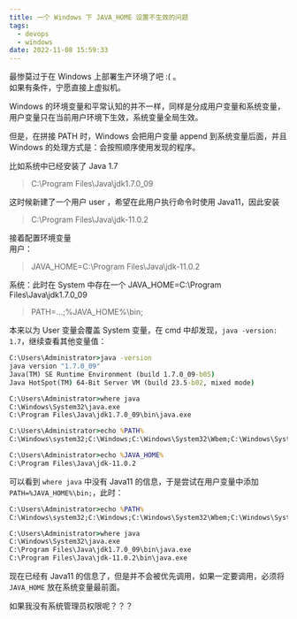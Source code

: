 ```yaml
---
title: 一个 Windows 下 JAVA_HOME 设置不生效的问题
tags:
  - devops
  - windows
date: 2022-11-08 15:59:33
---
```



最惨莫过于在 Windows 上部署生产环境了吧 :( 。  
如果有条件，宁愿直接上虚拟机。

<!-- more -->

Windows 的环境变量和平常认知的并不一样，同样是分成用户变量和系统变量，用户变量只在当前用户环境下生效，系统变量全局生效。

但是，在拼接 PATH 时，Windows 会把用户变量 append 到系统变量后面，并且 Windows 的处理方式是：会按照顺序使用发现的程序。

比如系统中已经安装了 Java 1.7
> C:\Program Files\Java\jdk1.7.0_09

这时候新建了一个用户 user ，希望在此用户执行命令时使用 Java11，因此安装
> C:\Program Files\Java\jdk-11.0.2

接着配置环境变量  
用户：
> JAVA_HOME=C:\Program Files\Java\jdk-11.0.2

系统：此时在 System 中存在一个 JAVA_HOME=C:\Program Files\Java\jdk1.7.0_09
> PATH=...;%JAVA_HOME%\bin;

本来以为 User 变量会覆盖 System 变量，在 cmd 中却发现，`java -version: 1.7`，继续查看其他变量值：
```cmd
C:\Users\Administrator>java -version
java version "1.7.0_09"
Java(TM) SE Runtime Environment (build 1.7.0_09-b05)
Java HotSpot(TM) 64-Bit Server VM (build 23.5-b02, mixed mode)

C:\Users\Administrator>where java
C:\Windows\System32\java.exe
C:\Program Files\Java\jdk1.7.0_09\bin\java.exe

C:\Users\Administrator>echo %PATH%
C:\Windows\system32;C:\Windows;C:\Windows\System32\Wbem;C:\Windows\System32\WindowsPowerShell\v1.0\;C:\software\mysql-5.721-winx64\bin;C:\Program Files\Java\jdk1.7.0_09\bin;

C:\Users\Administrator>echo %JAVA_HOME%
C:\Program Files\Java\jdk-11.0.2
```
可以看到 `where java` 中没有 Java11 的信息，于是尝试在用户变量中添加 `PATH=%JAVA_HOME%\bin;`，此时：
```cmd
C:\Users\Administrator>echo %PATH%
C:\Windows\system32;C:\Windows;C:\Windows\System32\Wbem;C:\Windows\System32\WindowsPowerShell\v1.0\;C:\software\mysql-5.7.21-winx64\bin;C:\Program Files\Java\jdk1.7.0_09\bin;C:\Program Files\Java\jdk-11.0.2\bin;

C:\Users\Administrator>where java
C:\Windows\System32\java.exe
C:\Program Files\Java\jdk1.7.0_09\bin\java.exe
C:\Program Files\Java\jdk-11.0.2\bin\java.exe
```
现在已经有 Java11 的信息了，但是并不会被优先调用，如果一定要调用，必须将 `JAVA_HOME` 放在系统变量最前面。

如果我没有系统管理员权限呢？？？


